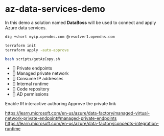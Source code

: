 # az-data-services-demo

In this demo a solution named **DataBoss** will be used to connect and apply Azure data services.

```sh
dig +short myip.opendns.com @resolver1.opendns.com
```

```sh
terraform init
terraform apply -auto-approve
```

```sh
bash scripts/getAzCopy.sh
```


- [] Private endpoints
- [] Managed private network
- [] Consume IP addresses
- [] Internal runtime
- [] Code repository
- [] AD permissions

Enable IR interactive authoring
Approve the private link



https://learn.microsoft.com/en-us/azure/data-factory/managed-virtual-network-private-endpoint#managed-private-endpoints
https://learn.microsoft.com/en-us/azure/data-factory/concepts-integration-runtime